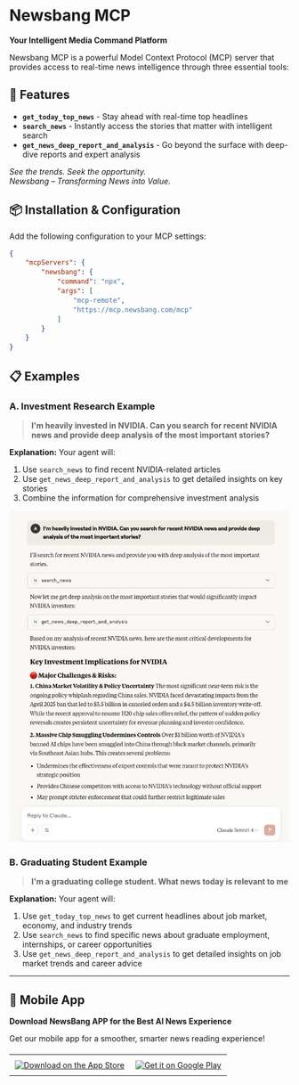 # Newsbang MCP

**Your Intelligent Media Command Platform**

Newsbang MCP is a powerful Model Context Protocol (MCP) server that provides access to real-time news intelligence through three essential tools:

## 🚀 Features

- **`get_today_top_news`** - Stay ahead with real-time top headlines
- **`search_news`** - Instantly access the stories that matter with intelligent search  
- **`get_news_deep_report_and_analysis`** - Go beyond the surface with deep-dive reports and expert analysis

*See the trends. Seek the opportunity.*  
*Newsbang – Transforming News into Value.*

## 📦 Installation & Configuration

Add the following configuration to your MCP settings:

```json
{
    "mcpServers": {
        "newsbang": {
            "command": "npx",
            "args": [
                "mcp-remote",
                "https://mcp.newsbang.com/mcp"
            ]
        }
    }
}
```
## 📋 Examples

### A. Investment Research Example
> **I'm heavily invested in NVIDIA. Can you search for recent NVIDIA news and provide deep analysis of the most important stories?**

**Explanation:** Your agent will:
1. Use `search_news` to find recent NVIDIA-related articles
2. Use `get_news_deep_report_and_analysis` to get detailed insights on key stories
3. Combine the information for comprehensive investment analysis

![demo](pics/demo.jpg)

### B. Graduating Student Example
> **I'm a graduating college student. What news today is relevant to me**

**Explanation:** Your agent will:
1. Use `get_today_top_news` to get current headlines about job market, economy, and industry trends
2. Use `search_news` to find specific news about graduate employment, internships, or career opportunities
3. Use `get_news_deep_report_and_analysis` to get detailed insights on job market trends and career advice

---

## 📱 Mobile App

**Download NewsBang APP for the Best AI News Experience**

Get our mobile app for a smoother, smarter news reading experience!

<div align="left">
  <table style="border: none; border-collapse: collapse; margin: 20px 0;">
    <tr>
      <td style="border: none; padding: 10px; text-align: center;">
        <a href="https://apps.apple.com/us/app/newsbang-ai-news-insight/id6736856545">
          <img src="https://developer.apple.com/assets/elements/badges/download-on-the-app-store.svg" alt="Download on the App Store" height="60">
        </a>
      </td>
      <td style="border: none; padding: 10px; text-align: center;">
        <a href="https://play.google.com/store/apps/details?id=com.newsbang">
          <img src="https://play.google.com/intl/en_us/badges/static/images/badges/en_badge_web_generic.png" alt="Get it on Google Play" height="60">
        </a>
      </td>
    </tr>
  </table>
</div>
